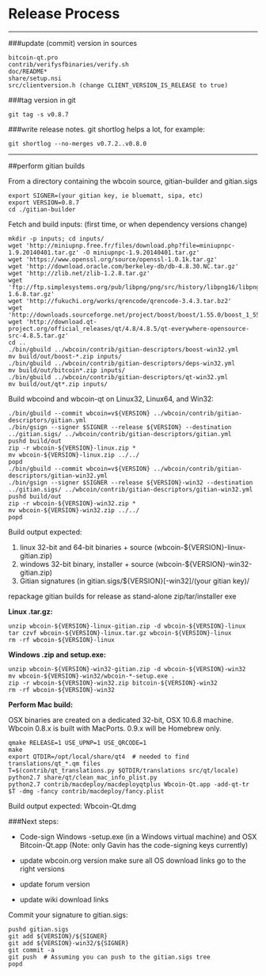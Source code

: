Release Process
====================

* * *

###update (commit) version in sources


	bitcoin-qt.pro
	contrib/verifysfbinaries/verify.sh
	doc/README*
	share/setup.nsi
	src/clientversion.h (change CLIENT_VERSION_IS_RELEASE to true)

###tag version in git

	git tag -s v0.8.7

###write release notes. git shortlog helps a lot, for example:

	git shortlog --no-merges v0.7.2..v0.8.0

* * *

##perform gitian builds

 From a directory containing the wbcoin source, gitian-builder and gitian.sigs
  
	export SIGNER=(your gitian key, ie bluematt, sipa, etc)
	export VERSION=0.8.7
	cd ./gitian-builder

 Fetch and build inputs: (first time, or when dependency versions change)

	mkdir -p inputs; cd inputs/
	wget 'http://miniupnp.free.fr/files/download.php?file=miniupnpc-1.9.20140401.tar.gz' -O miniupnpc-1.9.20140401.tar.gz'
	wget 'https://www.openssl.org/source/openssl-1.0.1k.tar.gz'
	wget 'http://download.oracle.com/berkeley-db/db-4.8.30.NC.tar.gz'
	wget 'http://zlib.net/zlib-1.2.8.tar.gz'
	wget 'ftp://ftp.simplesystems.org/pub/libpng/png/src/history/libpng16/libpng-1.6.8.tar.gz'
	wget 'http://fukuchi.org/works/qrencode/qrencode-3.4.3.tar.bz2'
	wget 'http://downloads.sourceforge.net/project/boost/boost/1.55.0/boost_1_55_0.tar.bz2'
	wget 'http://download.qt-project.org/official_releases/qt/4.8/4.8.5/qt-everywhere-opensource-src-4.8.5.tar.gz'
	cd ..
	./bin/gbuild ../wbcoin/contrib/gitian-descriptors/boost-win32.yml
	mv build/out/boost-*.zip inputs/
	./bin/gbuild ../wbcoin/contrib/gitian-descriptors/deps-win32.yml
	mv build/out/bitcoin*.zip inputs/
	./bin/gbuild ../wbcoin/contrib/gitian-descriptors/qt-win32.yml
	mv build/out/qt*.zip inputs/

 Build wbcoind and wbcoin-qt on Linux32, Linux64, and Win32:
  
	./bin/gbuild --commit wbcoin=v${VERSION} ../wbcoin/contrib/gitian-descriptors/gitian.yml
	./bin/gsign --signer $SIGNER --release ${VERSION} --destination ../gitian.sigs/ ../wbcoin/contrib/gitian-descriptors/gitian.yml
	pushd build/out
	zip -r wbcoin-${VERSION}-linux.zip *
	mv wbcoin-${VERSION}-linux.zip ../../
	popd
	./bin/gbuild --commit wbcoin=v${VERSION} ../wbcoin/contrib/gitian-descriptors/gitian-win32.yml
	./bin/gsign --signer $SIGNER --release ${VERSION}-win32 --destination ../gitian.sigs/ ../wbcoin/contrib/gitian-descriptors/gitian-win32.yml
	pushd build/out
	zip -r wbcoin-${VERSION}-win32.zip *
	mv wbcoin-${VERSION}-win32.zip ../../
	popd

  Build output expected:

  1. linux 32-bit and 64-bit binaries + source (wbcoin-${VERSION}-linux-gitian.zip)
  2. windows 32-bit binary, installer + source (wbcoin-${VERSION}-win32-gitian.zip)
  3. Gitian signatures (in gitian.sigs/${VERSION}[-win32]/(your gitian key)/

repackage gitian builds for release as stand-alone zip/tar/installer exe

**Linux .tar.gz:**

	unzip wbcoin-${VERSION}-linux-gitian.zip -d wbcoin-${VERSION}-linux
	tar czvf wbcoin-${VERSION}-linux.tar.gz wbcoin-${VERSION}-linux
	rm -rf wbcoin-${VERSION}-linux

**Windows .zip and setup.exe:**

	unzip wbcoin-${VERSION}-win32-gitian.zip -d wbcoin-${VERSION}-win32
	mv wbcoin-${VERSION}-win32/wbcoin-*-setup.exe .
	zip -r wbcoin-${VERSION}-win32.zip bitcoin-${VERSION}-win32
	rm -rf wbcoin-${VERSION}-win32

**Perform Mac build:**

  OSX binaries are created on a dedicated 32-bit, OSX 10.6.8 machine.
  Wbcoin 0.8.x is built with MacPorts.  0.9.x will be Homebrew only.

	qmake RELEASE=1 USE_UPNP=1 USE_QRCODE=1
	make
	export QTDIR=/opt/local/share/qt4  # needed to find translations/qt_*.qm files
	T=$(contrib/qt_translations.py $QTDIR/translations src/qt/locale)
	python2.7 share/qt/clean_mac_info_plist.py
	python2.7 contrib/macdeploy/macdeployqtplus Wbcoin-Qt.app -add-qt-tr $T -dmg -fancy contrib/macdeploy/fancy.plist

 Build output expected: Wbcoin-Qt.dmg

###Next steps:

* Code-sign Windows -setup.exe (in a Windows virtual machine) and
  OSX Bitcoin-Qt.app (Note: only Gavin has the code-signing keys currently)

* update wbcoin.org version
  make sure all OS download links go to the right versions

* update forum version

* update wiki download links

Commit your signature to gitian.sigs:

	pushd gitian.sigs
	git add ${VERSION}/${SIGNER}
	git add ${VERSION}-win32/${SIGNER}
	git commit -a
	git push  # Assuming you can push to the gitian.sigs tree
	popd

